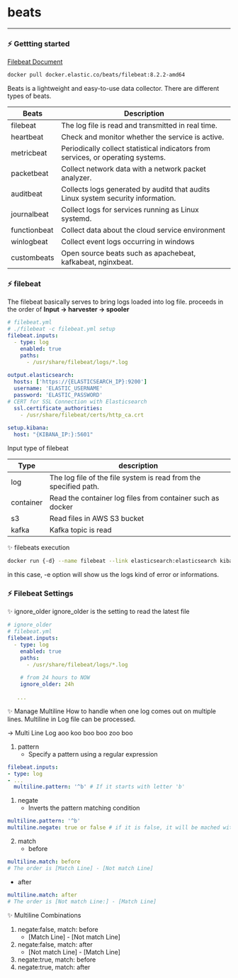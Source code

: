 # beats
---

### ⚡️ Gettting started

[Filebeat Document](https://www.elastic.co/guide/en/beats/filebeat/current/running-on-docker.html)

```bash
docker pull docker.elastic.co/beats/filebeat:8.2.2-amd64
```

Beats is a lightweight and easy-to-use data collector.
There are different types of beats.

| Beats        | Description                                                                      |
| ------------ | -------------------------------------------------------------------------------- |
| filebeat     | The log file is read and transmitted in real time.                               |
| heartbeat    | Check and monitor whether the service is active.                                 |
| metricbeat   | Periodically collect statistical indicators from services, or operating systems. |
| packetbeat   | Collect network data with a network packet analyzer.                             |
| auditbeat    | Collects logs generated by auditd that audits Linux system security information. |
| journalbeat  | Collect logs for services running as Linux systemd.                              |
| functionbeat | Collect data about the cloud service environment                                 |
| winlogbeat   | Collect event logs occurring in windows                                          |
| custombeats  | Open source beats such as apachebeat, kafkabeat, nginxbeat.                                                                                 |

### ⚡️ filebeat
The filebeat basically serves to bring logs loaded into log file.
proceeds in the order of **Input → harvester → spooler** 

```yaml
# filebeat.yml
# ./filebeat -c filebeat.yml setup 
filebeat.inputs:
  - type: log
    enabled: true
    paths:
      - /usr/share/filebeat/logs/*.log
  
output.elasticsearch:
  hosts: ['https://{ELASTICSEARCH_IP}:9200']
  username: 'ELASTIC_USERNAME'
  password: 'ELASTIC_PASSWORD'
# CERT for SSL Connection with Elasticsearch
  ssl.certificate_authorities:
    - /usr/share/filebeat/certs/http_ca.crt
    
setup.kibana:
  host: "{KIBANA_IP:}:5601"
```

Input type of filebeat

| Type      | description                                                      |
| --------- | ---------------------------------------------------------------- |
| log       | The log file of the file system is read from the specified path. |
| container | Read the container log files from container such as docker       |
| s3        | Read files in AWS S3 bucket                                      |
| kafka     | Kafka topic is read                                              | 

✨ filebeats execution

```bash
docker run {-d} --name filebeat --link elasticsearch:elasticsearch kibana:kibana docker.elastic.co/beats/filebeats:8.2.2-amd64 setup -e 
```

in this case, -e option will show us the logs kind of error or informations.

### ⚡️ Filebeat Settings

✨ ignore_older
ignore_older is the setting to read the latest file
```yaml
# ignore_older
# filebeat.yml
filebeat.inputs:
  - type: log
    enabled: true
    paths:
      - /usr/share/filebeat/logs/*.log
    
    # from 24 hours to NOW
    ignore_older: 24h
   
   ...

```

✨ Manage Multiline
How to handle when one log comes out on multiple lines.
Multiline in Log file can be processed. 

→ Multi Line Log
aoo
koo
boo
boo
zoo
boo

1. pattern
   -  Specify a pattern using a regular expression
```yaml
filebeat.inputs:
- type: log
- ...
  multiline.pattern: '^b' # If it starts with letter 'b'
```
1. negate
   - Inverts the pattern matching condition
```yaml
multiline.pattern: '^b'
multiline.negate: true or false # if it is false, it will be mached with that starts with 'b'. However, it is true, t will be inversed. 
```
2. match
   - before
```yaml
multiline.match: before
# The order is [Match Line] - [Not match Line]
```
   - after
 ```yaml
multiline.match: after
# The order is [Not match Line:] - [Match Line]
```

✨  Multiline Combinations
1. negate:false, match: before
   -  [Match Line] - [Not match Line]
1. negate:false, match: after
   - [Not match Line] - [Match Line]
2. negate:true, match: before
3. negate:true, match: after